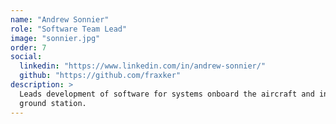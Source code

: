 ```yaml
---
name: "Andrew Sonnier"
role: "Software Team Lead"
image: "sonnier.jpg"
order: 7
social:
  linkedin: "https://www.linkedin.com/in/andrew-sonnier/"
  github: "https://github.com/fraxker"
description: >
  Leads development of software for systems onboard the aircraft and in the
  ground station. 
---
```

